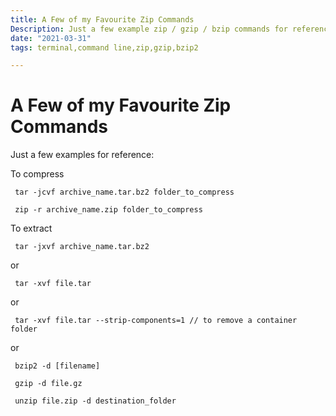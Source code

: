 ```yaml
---
title: A Few of my Favourite Zip Commands
Description: Just a few example zip / gzip / bzip commands for reference.
date: "2021-03-31"
tags: terminal,command line,zip,gzip,bzip2

---
```


# A Few of my Favourite Zip Commands

Just a few examples for reference:

To compress

```   
 tar -jcvf archive_name.tar.bz2 folder_to_compress
```

```
 zip -r archive_name.zip folder_to_compress
```

To extract

```
 tar -jxvf archive_name.tar.bz2
```

   or

```
 tar -xvf file.tar
```

   or

```
 tar -xvf file.tar --strip-components=1 // to remove a container folder
 ```

   or

```
 bzip2 -d [filename]
```

```
 gzip -d file.gz
```
```
 unzip file.zip -d destination_folder
```

